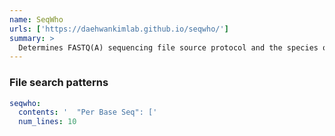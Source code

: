 ```yaml
---
name: SeqWho
urls: ['https://daehwankimlab.github.io/seqwho/']
summary: >
  Determines FASTQ(A) sequencing file source protocol and the species of origin, to check that the composition of the library is expected
---
```


### File search patterns

```yaml
seqwho:
  contents: '  "Per Base Seq": ['
  num_lines: 10
```